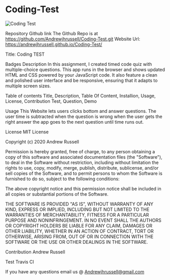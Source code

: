 # Coding-Test
![Coding Test](https://user-images.githubusercontent.com/59750392/85641145-bc8f2b80-b65b-11ea-9ae9-dae18c43923c.PNG)

Repository Github link
The Github Repo is at  https://github.com/Andrewjhrussell/Coding-Test.git 
Website Url: https://andrewjhrussell.github.io/Coding-Test/


Title:
Coding TEST

Badges
Description
In this assignment, I created timed code quiz with multiple-choice questions. This app  runs in the browser and shows updated HTML and CSS powered by your JavaScript code. It  also feature a clean and polished user interface and be responsive, ensuring that it adapts to multiple screen sizes.


Table of contents
Title, Description, Table Of Content, Installion, Usage, License, Contribution Test, Question, Demo


Usage
This Website lets users clicks bottom and answer questions. The user time is subtracted when the question is wrong when the user gets the right answer the app goes to the next question until time runs out.

License
MIT License

Copyright (c) 2020 Andrew Russell

Permission is hereby granted, free of charge, to any person obtaining a copy of this software and associated documentation files (the "Software"), to deal in the Software without restriction, including without limitation the rights to use, copy, modify, merge, publish, distribute, sublicense, and/or sell copies of the Software, and to permit persons to whom the Software is furnished to do so, subject to the following conditions:

The above copyright notice and this permission notice shall be included in all copies or substantial portions of the Software.

THE SOFTWARE IS PROVIDED "AS IS", WITHOUT WARRANTY OF ANY KIND, EXPRESS OR IMPLIED, INCLUDING BUT NOT LIMITED TO THE WARRANTIES OF MERCHANTABILITY, FITNESS FOR A PARTICULAR PURPOSE AND NONINFRINGEMENT. IN NO EVENT SHALL THE AUTHORS OR COPYRIGHT HOLDERS BE LIABLE FOR ANY CLAIM, DAMAGES OR OTHER LIABILITY, WHETHER IN AN ACTION OF CONTRACT, TORT OR OTHERWISE, ARISING FROM, OUT OF OR IN CONNECTION WITH THE SOFTWARE OR THE USE OR OTHER DEALINGS IN THE SOFTWARE.

Contribution Andrew Russell

Test Travis CI

If you have any questions email us @ Andrewjhrussell@gmail.com